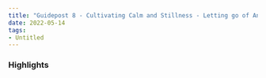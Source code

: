 ```yaml
---
title: "Guidepost 8 - Cultivating Calm and Stillness - Letting go of Anxiety as a Lifestyle"
date: 2022-05-14
tags:
- Untitled
---
```


### Highlights


